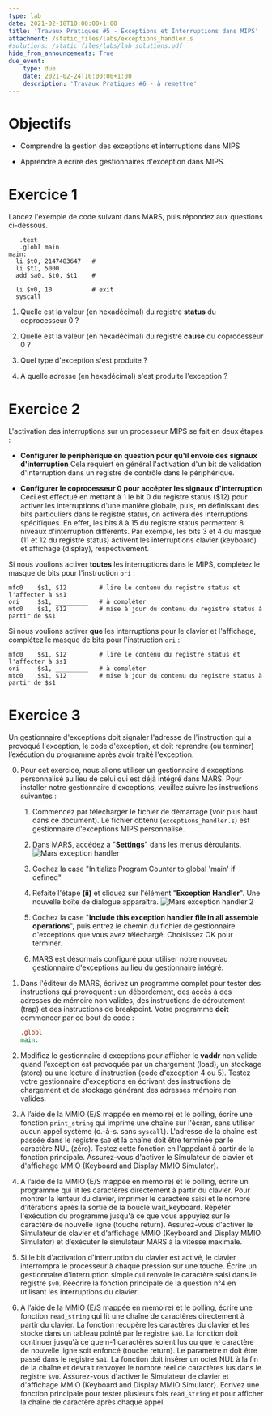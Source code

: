 ```yaml
---
type: lab
date: 2021-02-18T10:00:00+1:00
title: 'Travaux Pratiques #5 - Exceptions et Interruptions dans MIPS'
attachment: /static_files/labs/exceptions_handler.s
#solutions: /static_files/labs/lab_solutions.pdf
hide_from_announcements: True
due_event:
    type: due
    date: 2021-02-24T10:00:00+1:00
    description: 'Travaux Pratiques #6 - à remettre'
---
```


# Objectifs

- Comprendre la gestion des exceptions et interruptions dans MIPS

- Apprendre à écrire des gestionnaires d'exception dans MIPS.

# Exercice 1

Lancez l'exemple de code suivant dans MARS, puis répondez aux questions ci-dessous.

```
   .text
   .globl main  
main:
  li $t0, 2147483647   #
  li $t1, 5000
  add $a0, $t0, $t1    #

  li $v0, 10           # exit
  syscall

```
  1. Quelle est la valeur (en hexadécimal) du registre **status** du coprocesseur 0 ?

  2. Quelle est la valeur (en hexadécimal) du registre **cause** du coprocesseur 0 ?

  3. Quel type d'exception s'est produite ?

  4. A quelle adresse (en hexadécimal) s'est produite l'exception ?

# Exercice 2

L'activation des interruptions sur un processeur MIPS se fait en deux étapes :

   - **Configurer le périphérique en question pour qu'il envoie des signaux d'interruption**
     Cela requiert en général l'activation d'un bit de validation d'interruption dans un registre de contrôle dans le périphérique.

   - **Configurer le coprocesseur 0 pour accépter les signaux d'interruption**
     Ceci est effectué en mettant à 1 le bit 0 du registre status ($12) pour activer les interruptions d'une manière globale, puis, en définissant des bits particuliers dans le registre status, on activera des interruptions spécifiques. En effet, les bits 8 à 15 du registre status permettent 8 niveaux d'interruption différents. Par exemple, les bits 3 et 4 du masque (11 et 12 du registre status) activent les interruptions clavier (keyboard) et affichage (display), respectivement.

Si nous voulions activer **toutes** les interruptions dans le MIPS, complétez le masque de bits pour l'instruction `ori` :

   ```
   mfc0    $s1, $12         # lire le contenu du registre status et l'affecter à $s1
   ori     $s1, _________   # à compléter
   mtc0    $s1, $12         # mise à jour du contenu du registre status à partir de $s1
   ```

Si nous voulions activer **que** les interruptions pour le clavier et l'affichage, complétez le masque de bits pour l'instruction `ori` :

   ```
   mfc0    $s1, $12         # lire le contenu du registre status et l'affecter à $s1
   ori     $s1, _________   # à compléter
   mtc0    $s1, $12         # mise à jour du contenu du registre status à partir de $s1
   ```

# Exercice 3

Un gestionnaire d'exceptions doit signaler l'adresse de l'instruction qui a provoqué l'exception, le code d'exception, et doit reprendre (ou terminer) l’exécution du programme après avoir traité l'exception.

0. Pour cet exercice, nous allons utiliser un gestionnaire d'exceptions personnalisé au lieu de celui qui est déjà intégré dans MARS. Pour installer notre gestionnaire d'exceptions, veuillez suivre les instructions suivantes :

   1. Commencez par télécharger le fichier de démarrage (voir plus haut dans ce document). Le fichier obtenu (`exceptions_handler.s`) est gestionnaire d'exceptions MIPS personnalisé.

   2. Dans MARS, accédez à "**Settings**" dans les menus déroulants.  
      ![Mars exception handler]({{site.baseurl}}/static_files/images/mars_exception_handler.png)

   3. Cochez la case "Initialize Program Counter to global 'main' if defined"

   4. Refaite l'étape **(ii)** et cliquez sur l'élément "**Exception Handler**". Une nouvelle boîte de dialogue apparaîtra.
      ![Mars exception handler 2]({{site.baseurl}}/static_files/images/mars_ehandler2.png)

   5. Cochez la case "**Include this exception handler file in all assemble operations**", puis entrez le chemin du fichier de gestionnaire d'exceptions que vous avez téléchargé. Choisissez OK pour terminer.

   6. MARS est désormais configuré pour utiliser notre nouveau gestionnaire d'exceptions au lieu du gestionnaire intégré.

1. Dans l'éditeur de MARS, écrivez un programme complet pour tester des instructions qui provoquent : un débordement, des accès à des adresses de mémoire non valides, des instructions de déroutement (trap) et des instructions de breakpoint. Votre programme **doit** commencer par ce bout de code :

   ```mips
   .globl
   main:
   ```
2. Modifiez le gestionnaire d'exceptions pour afficher le **vaddr** non valide quand l’exception est provoquée par un chargement (load), un stockage (store) ou une lecture d'instruction (code d'exception 4 ou 5). Testez votre gestionnaire d'exceptions en écrivant des instructions de chargement et de stockage générant des adresses mémoire non valides.

3. A l’aide de la MMIO (E/S mappée en mémoire) et le polling, écrire une fonction `print_string` qui imprime une chaîne sur l'écran, sans utiliser aucun appel système (c.-à-s. sans `syscall`). L'adresse de la chaîne est passée dans le registre `$a0` et la chaîne doit être terminée par le caractère NUL (zéro). Testez cette fonction en l'appelant à partir de la fonction principale. Assurez-vous d'activer le Simulateur de clavier et d'affichage MMIO (Keyboard and Display MMIO Simulator).

4. A l’aide de la MMIO (E/S mappée en mémoire) et le polling, écrire un programme qui lit les caractères directement à partir du clavier. Pour montrer la lenteur du clavier, imprimer le caractère saisi et le nombre d’itérations après la sortie de la boucle wait_keyboard. Répéter l'exécution du programme jusqu'à ce que vous appuyiez sur le caractère de nouvelle ligne (touche return). Assurez-vous d'activer le Simulateur de clavier et d'affichage MMIO (Keyboard and Display MMIO Simulator) et d’exécuter le simulateur MARS à la vitesse maximale.

5. Si le bit d'activation d'interruption du clavier est activé, le clavier interrompra le processeur à chaque pression sur une touche. Écrire un gestionnaire d'interruption simple qui renvoie le caractère saisi dans le registre `$v0`. Réécrire la fonction principale de la question n°4 en utilisant les interruptions du clavier.

6. A l’aide de la MMIO (E/S mappée en mémoire) et le polling, écrire une fonction `read_string` qui lit une chaîne de caractères directement à partir du clavier. La fonction récupère les caractères du clavier et les stocke dans un tableau pointé par le registre `$a0`. La fonction doit continuer jusqu'à ce que n-1 caractères soient lus ou que le caractère de nouvelle ligne soit enfoncé (touche return). Le paramètre n doit être passé dans le registre `$a1`. La fonction doit insérer un octet NUL à la fin de la chaîne et devrait renvoyer le nombre réel de caractères lus dans le registre `$v0`. Assurez-vous d'activer le Simulateur de clavier et d'affichage MMIO (Keyboard and Display MMIO Simulator). Ecrivez une fonction principale pour tester plusieurs fois `read_string` et pour afficher la chaîne de caractère après chaque appel.
